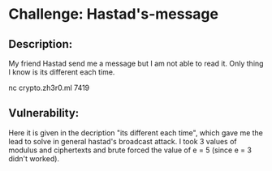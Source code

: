 # Challenge: Hastad's-message
## Description:
My friend Hastad send me a message but I am not able to read it. Only thing I know is its different each time.

nc crypto.zh3r0.ml 7419 

## Vulnerability:
Here it is given in the decription "its different each time", which gave me the lead to solve in general hastad's broadcast attack. I took 3 values of modulus and ciphertexts and brute forced the value of e = 5 (since e = 3 didn't worked).

